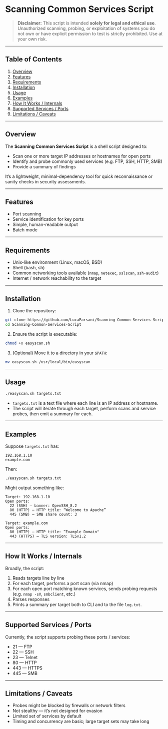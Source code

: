 # Scanning Common Services Script

> **Disclaimer:**
> This script is intended **solely for legal and ethical use**. Unauthorized scanning, probing, or exploitation of systems you do not own or have explicit permission to test is strictly prohibited. Use at your own risk.

---

## Table of Contents

1. [Overview](#overview)
2. [Features](#features)
3. [Requirements](#requirements)
4. [Installation](#installation)
5. [Usage](#usage)
6. [Examples](#examples)
7. [How It Works / Internals](#how-it-works--internals)
8. [Supported Services / Ports](#supported-services--ports)
9. [Limitations / Caveats](#limitations--caveats)

---

## Overview

The **Scanning Common Services Script** is a shell script designed to:

* Scan one or more target IP addresses or hostnames for open ports
* Identify and probe commonly used services (e.g. FTP, SSH, HTTP, SMB)
* Provide a summary of findings

It’s a lightweight, minimal-dependency tool for quick reconnaissance or sanity checks in security assessments.

---

## Features

* Port scanning
* Service identification for key ports
* Simple, human-readable output
* Batch mode

---

## Requirements

* Unix-like environment (Linux, macOS, BSD)
* Shell (bash, sh)
* Common networking tools available (`nmap`, `netexec`, `sslscan`, `ssh-audit`)
* Internet / network reachability to the target

---

## Installation

1. Clone the repository:

```bash
git clone https://github.com/LucaParsani/Scanning-Common-Services-Script.git
cd Scanning-Common-Services-Script
```

2. Ensure the script is executable:

```bash
chmod +x easyscan.sh
```

3. (Optional) Move it to a directory in your `$PATH`:

```bash
mv easyscan.sh /usr/local/bin/easyscan
```

---

## Usage

```bash
./easyscan.sh targets.txt
```

* `targets.txt` is a text file where each line is an IP address or hostname.
* The script will iterate through each target, perform scans and service probes, then emit a summary for each.

---

## Examples

Suppose `targets.txt` has:

```
192.168.1.10
example.com
```

Then:

```bash
./easyscan.sh targets.txt
```

Might output something like:

```
Target: 192.168.1.10
Open ports:
  22 (SSH) — banner: OpenSSH_8.2
  80 (HTTP) — HTTP title: “Welcome to Apache”
  445 (SMB) — SMB share count: 3

Target: example.com
Open ports:
  80 (HTTP) — HTTP title: “Example Domain"
  443 (HTTPS) — TLS version: TLSv1.2
```

---

## How It Works / Internals

Broadly, the script:

1. Reads targets line by line
2. For each target, performs a port scan (via nmap)
3. For each open port matching known services, sends probing requests (e.g. `nmap -sV`, `smbclient`, etc.)
4. Parses responses
5. Prints a summary per target both to CLI and to the file `log.txt`.

---

## Supported Services / Ports

Currently, the script supports probing these ports / services:

* 21 — FTP
* 22 — SSH
* 23 — Telnet
* 80 — HTTP
* 443 — HTTPS
* 445 — SMB

---

## Limitations / Caveats

* Probes might be blocked by firewalls or network filters
* Not stealthy — it’s not designed for evasion
* Limited set of services by default
* Timing and concurrency are basic; large target sets may take long
